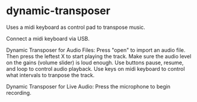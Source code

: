 # dynamic-transposer
Uses a midi keyboard as control pad to transpose music.

Connect a midi keyboard via USB.

Dynamic Transposer for Audio Files:
Press "open" to import an audio file. Then press the leftest X to start playing the track. Make sure the audio level on the gains (volume slider) is loud enough.
Use buttons pause, resume, and loop to control audio playback. 
Use keys on midi keyboard to control what intervals to tranpose the track.

Dynamic Transposer for Live Audio:
Press the microphone to begin recording.



